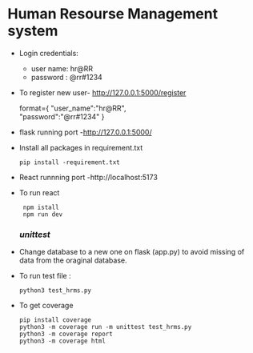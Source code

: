 # Human Resourse Management system

 - Login credentials:
   - user name: hr@RR
   - password : @rr#1234

 - To register new user- http://127.0.0.1:5000/register
   
      format={ 
        "user_name":"hr@RR",   
        "password":"@rr#1234"
          }

- flask running port -http://127.0.0.1:5000/
- Install all packages in requirement.txt
  
      pip install -requirement.txt
- React runnning port -http://localhost:5173

- To run react 
      
       npm istall
       npm run dev

  ### *unittest*
- Change database to a new one on flask (app.py) to avoid missing of data from the oraginal database.
- To run test file :

      python3 test_hrms.py
- To get coverage
  
      pip install coverage
      python3 -m coverage run -m unittest test_hrms.py
      python3 -m coverage report
      python3 -m coverage html
  
